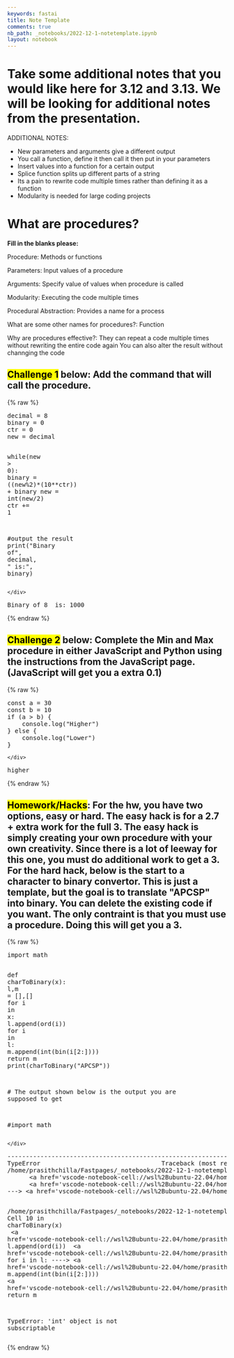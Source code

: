```yaml
---
keywords: fastai
title: Note Template
comments: true
nb_path: _notebooks/2022-12-1-notetemplate.ipynb
layout: notebook
---
```


<!--
#################################################
### THIS FILE WAS AUTOGENERATED! DO NOT EDIT! ###
#################################################
# file to edit: _notebooks/2022-12-1-notetemplate.ipynb
-->

<div class="container" id="notebook-container">
        
<div class="cell border-box-sizing text_cell rendered"><div class="inner_cell">
<div class="text_cell_render border-box-sizing rendered_html">
<h1 id="Take-some-additional-notes-that-you-would-like-here-for-3.12-and-3.13.-We-will-be-looking-for-additional-notes-from-the-presentation.">Take some additional notes that you would like here for 3.12 and 3.13. We will be looking for additional notes from the presentation.<a class="anchor-link" href="#Take-some-additional-notes-that-you-would-like-here-for-3.12-and-3.13.-We-will-be-looking-for-additional-notes-from-the-presentation."> </a></h1>
</div>
</div>
</div>
<div class="cell border-box-sizing text_cell rendered"><div class="inner_cell">
<div class="text_cell_render border-box-sizing rendered_html">
<p>ADDITIONAL NOTES:</p>
<ul>
<li>New parameters and arguments give a different output</li>
<li>You call a function, define it then call it then put in your parameters</li>
<li>Insert values into a function for a certain output</li>
<li>Splice function splits up different parts of a string</li>
<li>Its a pain to rewrite code multiple times rather than defining it as a function</li>
<li>Modularity is needed for large coding projects</li>
</ul>

</div>
</div>
</div>
<div class="cell border-box-sizing text_cell rendered"><div class="inner_cell">
<div class="text_cell_render border-box-sizing rendered_html">
<h1 id="What-are-procedures?">What are procedures?<a class="anchor-link" href="#What-are-procedures?"> </a></h1><p><strong>Fill in the blanks please:</strong></p>
<p>Procedure:  Methods or functions</p>
<p>Parameters: Input values of a procedure</p>
<p>Arguments: Specify value of values when procedure is called</p>
<p>Modularity: Executing the code multiple times</p>
<p>Procedural Abstraction: Provides a name for a process</p>
<p>What are some other names for procedures?: 
Function</p>
<p>Why are procedures effective?: 
They can repeat a code multiple times without rewriting the entire code again
You can also alter the result without channging the code</p>

</div>
</div>
</div>
<div class="cell border-box-sizing text_cell rendered"><div class="inner_cell">
<div class="text_cell_render border-box-sizing rendered_html">
<h2 id="Challenge-1-below:-Add-the-command-that-will-call-the-procedure."><mark>Challenge 1</mark> below: Add the command that will <strong>call</strong> the procedure.<a class="anchor-link" href="#Challenge-1-below:-Add-the-command-that-will-call-the-procedure."> </a></h2>
</div>
</div>
</div>
    {% raw %}
    
<div class="cell border-box-sizing code_cell rendered">
<div class="input">

<div class="inner_cell">
    <div class="input_area">
<div class=" highlight hl-ipython3"><pre><span></span><span class="n">decimal</span> <span class="o">=</span> <span class="mi">8</span>
<span class="n">binary</span> <span class="o">=</span> <span class="mi">0</span>
<span class="n">ctr</span> <span class="o">=</span> <span class="mi">0</span>
<span class="n">new</span> <span class="o">=</span> <span class="n">decimal</span> 

<span class="k">while</span><span class="p">(</span><span class="n">new</span> <span class="o">&gt;</span> <span class="mi">0</span><span class="p">):</span>
    <span class="n">binary</span> <span class="o">=</span> <span class="p">((</span><span class="n">new</span><span class="o">%</span><span class="k">2</span>)*(10**ctr)) + binary
    <span class="n">new</span> <span class="o">=</span> <span class="nb">int</span><span class="p">(</span><span class="n">new</span><span class="o">/</span><span class="mi">2</span><span class="p">)</span>
    <span class="n">ctr</span> <span class="o">+=</span> <span class="mi">1</span>

<span class="c1">#output the result       </span>
<span class="nb">print</span><span class="p">(</span><span class="s2">&quot;Binary of&quot;</span><span class="p">,</span> <span class="n">decimal</span><span class="p">,</span> <span class="s2">&quot; is:&quot;</span><span class="p">,</span> <span class="n">binary</span><span class="p">)</span>
</pre></div>

    </div>
</div>
</div>

<div class="output_wrapper">
<div class="output">

<div class="output_area">

<div class="output_subarea output_stream output_stdout output_text">
<pre>Binary of 8  is: 1000
</pre>
</div>
</div>

</div>
</div>

</div>
    {% endraw %}

<div class="cell border-box-sizing text_cell rendered"><div class="inner_cell">
<div class="text_cell_render border-box-sizing rendered_html">
<h2 id="Challenge-2-below:-Complete-the-Min-and-Max-procedure-in-either-JavaScript-and-Python-using-the-instructions-from-the-JavaScript-page.-(JavaScript-will-get-you-a-extra-0.1)"><mark>Challenge 2</mark> below: Complete the Min and Max procedure in either JavaScript and Python using the instructions from the JavaScript page. (JavaScript will get you a extra 0.1)<a class="anchor-link" href="#Challenge-2-below:-Complete-the-Min-and-Max-procedure-in-either-JavaScript-and-Python-using-the-instructions-from-the-JavaScript-page.-(JavaScript-will-get-you-a-extra-0.1)"> </a></h2>
</div>
</div>
</div>
    {% raw %}
    
<div class="cell border-box-sizing code_cell rendered">
<div class="input">

<div class="inner_cell">
    <div class="input_area">
<div class=" highlight hl-ipython3"><pre><span></span><span class="n">const</span> <span class="n">a</span> <span class="o">=</span> <span class="mi">30</span>
<span class="n">const</span> <span class="n">b</span> <span class="o">=</span> <span class="mi">10</span>
<span class="k">if</span> <span class="p">(</span><span class="n">a</span> <span class="o">&gt;</span> <span class="n">b</span><span class="p">)</span> <span class="p">{</span>
    <span class="n">console</span><span class="o">.</span><span class="n">log</span><span class="p">(</span><span class="s2">&quot;Higher&quot;</span><span class="p">)</span>
<span class="p">}</span> <span class="k">else</span> <span class="p">{</span>
    <span class="n">console</span><span class="o">.</span><span class="n">log</span><span class="p">(</span><span class="s2">&quot;Lower&quot;</span><span class="p">)</span>
<span class="p">}</span>
</pre></div>

    </div>
</div>
</div>

<div class="output_wrapper">
<div class="output">

<div class="output_area">

<div class="output_subarea output_stream output_stdout output_text">
<pre>higher
</pre>
</div>
</div>

</div>
</div>

</div>
    {% endraw %}

<div class="cell border-box-sizing text_cell rendered"><div class="inner_cell">
<div class="text_cell_render border-box-sizing rendered_html">
<h2 id="Homework/Hacks:-For-the-hw,-you-have-two-options,-easy-or-hard.-The-easy-hack-is-for-a-2.7-+-extra-work-for-the-full-3.-The-easy-hack-is-simply-creating-your-own-procedure-with-your-own-creativity.-Since-there-is-a-lot-of-leeway-for-this-one,-you-must-do-additional-work-to-get-a-3.-For-the-hard-hack,-below-is-the-start-to-a-character-to-binary-convertor.-This-is-just-a-template,-but-the-goal-is-to-translate-&quot;APCSP&quot;-into-binary.-You-can-delete-the-existing-code-if-you-want.-The-only-contraint-is-that-you-must-use-a-procedure.-Doing-this-will-get-you-a-3."><mark>Homework/Hacks</mark>: For the hw, you have two options, easy or hard. The easy hack is for a 2.7 + extra work for the full 3. The easy hack is simply creating your own procedure with your own creativity. Since there is a lot of leeway for this one, you must do additional work to get a 3. For the hard hack, below is the start to a character to binary convertor. This is just a template, but the goal is to translate "APCSP" into binary. You can delete the existing code if you want. The only contraint is that you must use a procedure. Doing this will get you a 3.<a class="anchor-link" href="#Homework/Hacks:-For-the-hw,-you-have-two-options,-easy-or-hard.-The-easy-hack-is-for-a-2.7-+-extra-work-for-the-full-3.-The-easy-hack-is-simply-creating-your-own-procedure-with-your-own-creativity.-Since-there-is-a-lot-of-leeway-for-this-one,-you-must-do-additional-work-to-get-a-3.-For-the-hard-hack,-below-is-the-start-to-a-character-to-binary-convertor.-This-is-just-a-template,-but-the-goal-is-to-translate-&quot;APCSP&quot;-into-binary.-You-can-delete-the-existing-code-if-you-want.-The-only-contraint-is-that-you-must-use-a-procedure.-Doing-this-will-get-you-a-3."> </a></h2>
</div>
</div>
</div>
    {% raw %}
    
<div class="cell border-box-sizing code_cell rendered">
<div class="input">

<div class="inner_cell">
    <div class="input_area">
<div class=" highlight hl-ipython3"><pre><span></span><span class="kn">import</span> <span class="nn">math</span>

<span class="k">def</span> <span class="nf">charToBinary</span><span class="p">(</span><span class="n">x</span><span class="p">):</span>
    <span class="n">l</span><span class="p">,</span><span class="n">m</span> <span class="o">=</span> <span class="p">[],[]</span>
    <span class="k">for</span> <span class="n">i</span> <span class="ow">in</span> <span class="n">x</span><span class="p">:</span>
        <span class="n">l</span><span class="o">.</span><span class="n">append</span><span class="p">(</span><span class="nb">ord</span><span class="p">(</span><span class="n">i</span><span class="p">))</span>
    <span class="k">for</span> <span class="n">i</span> <span class="ow">in</span> <span class="n">l</span><span class="p">:</span>
        <span class="n">m</span><span class="o">.</span><span class="n">append</span><span class="p">(</span><span class="nb">int</span><span class="p">(</span><span class="nb">bin</span><span class="p">(</span><span class="n">i</span><span class="p">[</span><span class="mi">2</span><span class="p">:])))</span>
    <span class="k">return</span> <span class="n">m</span>
<span class="nb">print</span><span class="p">(</span><span class="n">charToBinary</span><span class="p">(</span><span class="s2">&quot;APCSP&quot;</span><span class="p">))</span>
    


<span class="c1"># The output shown below is the output you are supposed to get</span>

<span class="c1">#import math</span>
</pre></div>

    </div>
</div>
</div>

<div class="output_wrapper">
<div class="output">

<div class="output_area">

<div class="output_subarea output_text output_error">
<pre>
<span class="ansi-red-fg">---------------------------------------------------------------------------</span>
<span class="ansi-red-fg">TypeError</span>                                 Traceback (most recent call last)
<span class="ansi-green-intense-fg ansi-bold">/home/prasithchilla/Fastpages/_notebooks/2022-12-1-notetemplate.ipynb Cell 10</span> in <span class="ansi-cyan-fg">&lt;cell line: 10&gt;</span><span class="ansi-blue-fg">()</span>
<span class="ansi-green-intense-fg ansi-bold">      &lt;a href=&#39;vscode-notebook-cell://wsl%2Bubuntu-22.04/home/prasithchilla/Fastpages/_notebooks/2022-12-1-notetemplate.ipynb#X11sdnNjb2RlLXJlbW90ZQ%3D%3D?line=7&#39;&gt;8&lt;/a&gt;</span>         m.append(int(bin(i[2:])))
<span class="ansi-green-intense-fg ansi-bold">      &lt;a href=&#39;vscode-notebook-cell://wsl%2Bubuntu-22.04/home/prasithchilla/Fastpages/_notebooks/2022-12-1-notetemplate.ipynb#X11sdnNjb2RlLXJlbW90ZQ%3D%3D?line=8&#39;&gt;9&lt;/a&gt;</span>     return m
<span class="ansi-green-fg">---&gt; &lt;a href=&#39;vscode-notebook-cell://wsl%2Bubuntu-22.04/home/prasithchilla/Fastpages/_notebooks/2022-12-1-notetemplate.ipynb#X11sdnNjb2RlLXJlbW90ZQ%3D%3D?line=9&#39;&gt;10&lt;/a&gt;</span> print(charToBinary(&#34;APCSP&#34;))

<span class="ansi-green-intense-fg ansi-bold">/home/prasithchilla/Fastpages/_notebooks/2022-12-1-notetemplate.ipynb Cell 10</span> in <span class="ansi-cyan-fg">charToBinary</span><span class="ansi-blue-fg">(x)</span>
<span class="ansi-green-intense-fg ansi-bold">      &lt;a href=&#39;vscode-notebook-cell://wsl%2Bubuntu-22.04/home/prasithchilla/Fastpages/_notebooks/2022-12-1-notetemplate.ipynb#X11sdnNjb2RlLXJlbW90ZQ%3D%3D?line=5&#39;&gt;6&lt;/a&gt;</span>     l.append(ord(i))
<span class="ansi-green-intense-fg ansi-bold">      &lt;a href=&#39;vscode-notebook-cell://wsl%2Bubuntu-22.04/home/prasithchilla/Fastpages/_notebooks/2022-12-1-notetemplate.ipynb#X11sdnNjb2RlLXJlbW90ZQ%3D%3D?line=6&#39;&gt;7&lt;/a&gt;</span> for i in l:
<span class="ansi-green-fg">----&gt; &lt;a href=&#39;vscode-notebook-cell://wsl%2Bubuntu-22.04/home/prasithchilla/Fastpages/_notebooks/2022-12-1-notetemplate.ipynb#X11sdnNjb2RlLXJlbW90ZQ%3D%3D?line=7&#39;&gt;8&lt;/a&gt;</span>     m.append(int(bin(i[2:])))
<span class="ansi-green-intense-fg ansi-bold">      &lt;a href=&#39;vscode-notebook-cell://wsl%2Bubuntu-22.04/home/prasithchilla/Fastpages/_notebooks/2022-12-1-notetemplate.ipynb#X11sdnNjb2RlLXJlbW90ZQ%3D%3D?line=8&#39;&gt;9&lt;/a&gt;</span> return m

<span class="ansi-red-fg">TypeError</span>: &#39;int&#39; object is not subscriptable</pre>
</div>
</div>

</div>
</div>

</div>
    {% endraw %}

</div>
 

